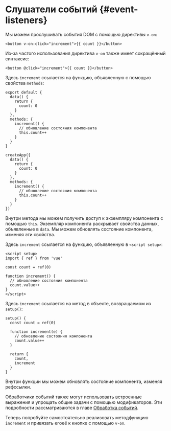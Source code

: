 # Слушатели событий {#event-listeners}

Мы можем прослушивать события DOM с помощью директивы `v-on`:

```vue-html
<button v-on:click="increment">{{ count }}</button>
```

Из-за частого использования директива `v-on` также имеет сокращённый синтаксис:

```vue-html
<button @click="increment">{{ count }}</button>
```

<div class="options-api">

Здесь `increment` ссылается на функцию, объявленную с помощью свойства `methods`:

<div class="sfc">

```js{7-12}
export default {
  data() {
    return {
      count: 0
    }
  },
  methods: {
    increment() {
      // обновление состояния компонента
      this.count++
    }
  }
}
```

</div>
<div class="html">

```js{7-12}
createApp({
  data() {
    return {
      count: 0
    }
  },
  methods: {
    increment() {
      // обновление состояния компонента
      this.count++
    }
  }
})
```

</div>

Внутри метода мы можем получить доступ к экземпляру компонента с помощью `this`. Экземпляр компонента раскрывает свойства данных, объявленные в `data`. Мы можем обновлять состояние компонента, изменяя эти свойства.

</div>

<div class="composition-api">

<div class="sfc">

Здесь `increment` ссылается на функцию, объявленную в `<script setup>`:

```vue{6-9}
<script setup>
import { ref } from 'vue'

const count = ref(0)

function increment() {
  // обновление состояния компонента
  count.value++
}
</script>
```

</div>

<div class="html">

Здесь `increment` ссылается на метод в объекте, возвращаемом из `setup()`:

```js{$}
setup() {
  const count = ref(0)

  function increment(e) {
    // обновление состояния компонента
    count.value++
  }

  return {
    count,
    increment
  }
}
```

</div>

Внутри функции мы можем обновлять состояние компонента, изменяя рефссылки.

</div>

Обработчики событий также могут использовать встроенные выражения и упрощать общие задачи с помощью модификаторов. Эти подробности рассматриваются в главе <a target="_blank" href="/guide/essentials/event-handling.html">Обработка событий</a>.

Теперь попробуйте самостоятельно реализовать <span class="options-api">метод</span><span class="composition-api">функцию</span> `increment` и привязать <span class="options-api">его</span><span class="composition-api">её</span> к кнопке с помощью `v-on`.
